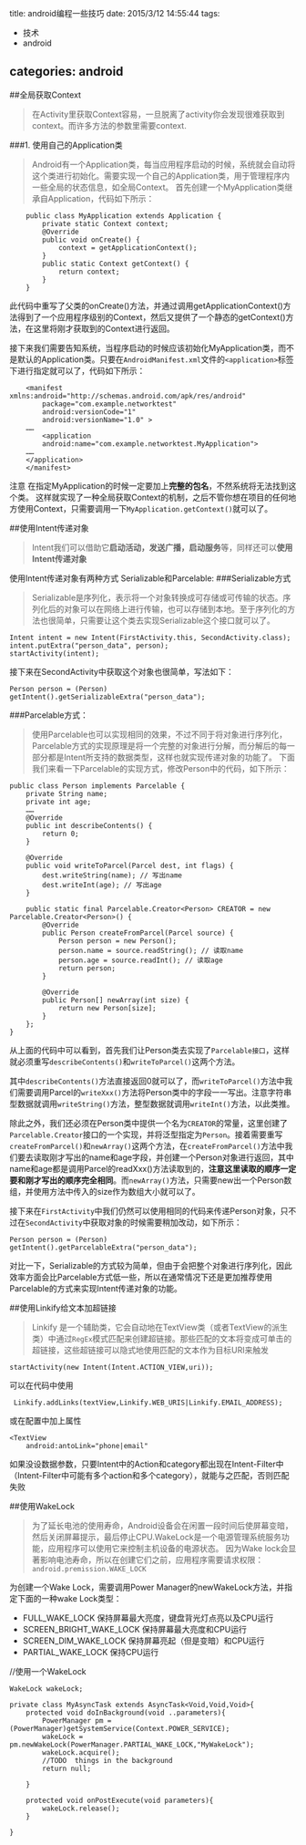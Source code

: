 title: android编程一些技巧
date: 2015/3/12 14:55:44 
tags:
- 技术
- android

categories: android
---

##全局获取Context
>在Activity里获取Context容易，一旦脱离了activity你会发现很难获取到context。而许多方法的参数里需要context.

###1. 使用自己的Application类   
>Android有一个Application类，每当应用程序启动的时候，系统就会自动将这个类进行初始化。需要实现一个自己的Application类，用于管理程序内一些全局的状态信息，如全局Context。
首先创建一个MyApplication类继承自Application，代码如下所示：

		public class MyApplication extends Application {
			private static Context context;
			@Override
			public void onCreate() {
				context = getApplicationContext();
			}
			public static Context getContext() {
				return context;
			}
		}
此代码中重写了父类的onCreate()方法，并通过调用getApplicationContext()方法得到了一个应用程序级别的Context，然后又提供了一个静态的getContext()方法，在这里将刚才获取到的Context进行返回。

接下来我们需要告知系统，当程序启动的时候应该初始化MyApplication类，而不是默认的Application类。只要在`AndroidManifest.xml`文件的`<application>`标签下进行指定就可以了，代码如下所示：
 
		<manifest xmlns:android="http://schemas.android.com/apk/res/android" 
			package="com.example.networktest" 
			android:versionCode="1" 
			android:versionName="1.0" > 
		…… 
			<application 
			android:name="com.example.networktest.MyApplication"> 
		…… 
		</application> 
		</manifest> 
注意 在指定MyApplication的时候一定要加上**完整的包名**，不然系统将无法找到这个类。 
这样就实现了一种全局获取Context的机制，之后不管你想在项目的任何地方使用Context，只需要调用一下`MyApplication.getContext()`就可以了。

##使用Intent传递对象
>Intent我们可以借助它**启动活动，发送广播，启动服务**等，同样还可以**使用Intent传递对象**

使用Intent传递对象有两种方式 Serializable和Parcelable:
###Serializable方式
>Serializable是序列化，表示将一个对象转换成可存储或可传输的状态。序列化后的对象可以在网络上进行传输，也可以存储到本地。至于序列化的方法也很简单，只需要让这个类去实现Serializable这个接口就可以了。

	Intent intent = new Intent(FirstActivity.this, SecondActivity.class); 
	intent.putExtra("person_data", person);
	startActivity(intent);

接下来在SecondActivity中获取这个对象也很简单，写法如下：

	Person person = (Person) getIntent().getSerializableExtra("person_data");

###Parcelable方式：
>使用Parcelable也可以实现相同的效果，不过不同于将对象进行序列化，Parcelable方式的实现原理是将一个完整的对象进行分解，而分解后的每一部分都是Intent所支持的数据类型，这样也就实现传递对象的功能了。
下面我们来看一下Parcelable的实现方式，修改Person中的代码，如下所示：

	public class Person implements Parcelable {
		private String name;
		private int age;
		……
		@Override
		public int describeContents() {
			return 0;
		}

		@Override
		public void writeToParcel(Parcel dest, int flags) {
			dest.writeString(name); // 写出name
			dest.writeInt(age); // 写出age
		}

		public static final Parcelable.Creator<Person> CREATOR = new Parcelable.Creator<Person>() {
			@Override
			public Person createFromParcel(Parcel source) {
				Person person = new Person();
				person.name = source.readString(); // 读取name
				person.age = source.readInt(); // 读取age
				return person;
			}

			@Override
			public Person[] newArray(int size) {
				return new Person[size];
			}
		};
	}
 从上面的代码中可以看到，首先我们让Person类去实现了`Parcelable接口`，这样就必须重写`describeContents()`和`writeToParcel()`这两个方法。

其中`describeContents()`方法直接返回0就可以了，而`writeToParcel()`方法中我们需要调用Parcel的`writeXxx()`方法将Person类中的字段一一写出。注意字符串型数据就调用`writeString()`方法，整型数据就调用`writeInt()`方法，以此类推。

除此之外，我们还必须在Person类中提供一个名为`CREATOR`的常量，这里创建了`Parcelable.Creator`接口的一个实现，并将泛型指定为`Person`。接着需要重写`createFromParcel()`和`newArray()`这两个方法，在`createFromParcel()`方法中我们要去读取刚才写出的name和age字段，并创建一个Person对象进行返回，其中name和age都是调用Parcel的readXxx()方法读取到的，**注意这里读取的顺序一定要和刚才写出的顺序完全相同**。而`newArray()`方法，只需要new出一个Person数组，并使用方法中传入的size作为数组大小就可以了。

接下来在`FirstActivity`中我们仍然可以使用相同的代码来传递Person对象，只不过在`SecondActivity`中获取对象的时候需要稍加改动，如下所示：

	Person person = (Person) getIntent().getParcelableExtra("person_data");

对比一下，Serializable的方式较为简单，但由于会把整个对象进行序列化，因此效率方面会比Parcelable方式低一些，所以在通常情况下还是更加推荐使用Parcelable的方式来实现Intent传递对象的功能。

##使用Linkify给文本加超链接
>Linkify 是一个辅助类，它会自动地在TextView类（或者TextView的派生类）中通过`RegEx`模式匹配来创建超链接。那些匹配的文本将变成可单击的超链接，这些超链接可以隐式地使用匹配的文本作为目标URI来触发
	
	startActivity(new Intent(Intent.ACTION_VIEW,uri));
可以在代码中使用 

	 Linkify.addLinks(textView,Linkify.WEB_URIS|Linkify.EMAIL_ADDRESS);
或在配置中加上属性
	
	<TextView
    	android:antoLink="phone|email"

如果没设数据参数，只要Intent中的Action和category都出现在Intent-Filter中（Intent-Filter中可能有多个action和多个category），就能与之匹配，否则匹配失败


##使用WakeLock
>为了延长电池的使用寿命，Android设备会在闲置一段时间后使屏幕变暗，然后关闭屏幕提示，最后停止CPU.WakeLock是一个电源管理系统服务功能，应用程序可以使用它来控制主机设备的电源状态。 因为Wake lock会显著影响电池寿命，所以在创建它们之前，应用程序需要请求权限：`android.premission.WAKE_LOCK`


为创建一个Wake Lock，需要调用Power Manager的newWakeLock方法，并指定下面的一种wake Lock类型：

- FULL_WAKE_LOCK            保持屏幕最大亮度，键盘背光灯点亮以及CPU运行
- SCREEN_BRIGHT_WAKE_LOCK   保持屏幕最大亮度和CPU运行
- SCREEN_DIM_WAKE_LOCK      保持屏幕亮起（但是变暗）和CPU运行
- PARTIAL_WAKE_LOCK         保持CPU运行

//使用一个WakeLock
	
	WakeLock wakeLock;

	private class MyAsyncTask extends AsyncTask<Void,Void,Void>{
	    protected void doInBackground(void ..parameters){
	        PowerManager pm = (PowerManager)getSystemService(Context.POWER_SERVICE);
	        wakeLock = pm.newWakeLock(PowerManager.PARTIAL_WAKE_LOCK,"MyWakeLock");
	        wakeLock.acquire();
	        //TODO  things in the background
	        return null;
	
	    }
	    
	    protected void onPostExecute(void parameters){
	        wakeLock.release();
	    }
	
	}
